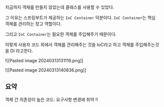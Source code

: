 
지금까지 객체를 만들지 않았는데 클래스를 사용할 수 있었다.

그 이유는 스프링부트가 제공하는 `IoC Container` 덕분이다.
`IoC Container`는 핵심 객체를 관리하는 창고 역할이다.

그리고 `IoC Container`는 필요한 객체를 주입해주기 때문이다.

이렇게 사용자 코드 외에서 객체를 관리해주는 것을 IoC라고 하고
객체를 주입해주는것을 DI 라고한다.

![[Pasted image 20240313131119.png]]

![[Pasted image 20240313140836.png]]

## 요약

객체 간 의존성이 높은 코드:
	요구사항 변경에 취약 !!


